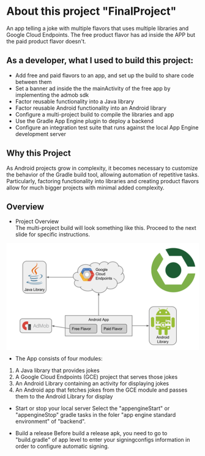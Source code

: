 # About this project "FinalProject"
An app telling a joke with multiple flavors that uses multiple libraries and Google Cloud Endpoints. The free product flavor has ad inside the APP but the paid product flavor doesn't.

## As a developer, what I used to build this project:
-   Add free and paid flavors to an app, and set up the build to share code between them
-   Set a banner ad inside the the mainActivity of the free app by implementing the admob sdk
-   Factor reusable functionality into a Java library
-   Factor reusable Android functionality into an Android library
-   Configure a multi-project build to compile the libraries and app
-   Use the Gradle App Engine plugin to deploy a backend
-   Configure an integration test suite that runs against the local App Engine development server

## Why this Project

As Android projects grow in complexity, it becomes necessary to customize the behavior of the Gradle build tool, allowing automation of repetitive tasks. Particularly, factoring functionality into libraries and creating product
flavors allow for much bigger projects with minimal added complexity.

## Overview
- Project Overview  
The multi-project build will look something like this. Proceed to the next slide for specific instructions.
<img align="center" src="https://github.com/mcf1727/FinalProject/blob/master/photos/project_overview.png">

- The App consists of four modules:  
1.  A Java library that provides jokes
2.  A Google Cloud Endpoints (GCE) project that serves those jokes
3.  An Android Library containing an activity for displaying jokes
4.  An Android app that fetches jokes from the GCE module and passes them to the Android Library for display

- Start or stop your local server
Select the "appengineStart" or "appengineStop" gradle tasks in the foler "app engine standard environment" of "backend".

- Build a release
Before build a release apk, you need to go to "build.gradle" of app level to enter your signingconfigs information in order to configure automatic signing.
